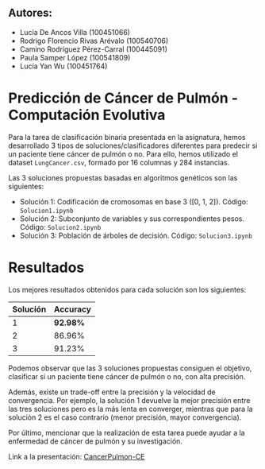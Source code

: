 ## Autores:
- Lucía De Ancos Villa (100451066)
- Rodrigo Florencio Rivas Arévalo (100540706)
- Camino Rodríguez Pérez-Carral (100445091)
- Paula Samper López (100541809)
- Lucía Yan Wu (100451764)

# **Predicción de Cáncer de Pulmón - Computación Evolutiva**

Para la tarea de clasificación binaria presentada en la asignatura, hemos desarrollado 3 tipos de soluciones/clasificadores diferentes para predecir si un paciente tiene cáncer de pulmón o no. Para ello, hemos utilizado el dataset `LungCancer.csv`, formado por 16 columnas y 284 instancias. 

Las 3 soluciones propuestas basadas en algoritmos genéticos son las siguientes:
- Solución 1: Codificación de cromosomas en base 3 ([0, 1, 2]). Código: `Solucion1.ipynb`
- Solución 2: Subconjunto de variables y sus correspondientes pesos. Código: `Solucion2.ipynb`
- Solución 3: Población de árboles de decisión. Código: `Solucion3.ipynb`

# Resultados

Los mejores resultados obtenidos para cada solución son los siguientes:

Solución | Accuracy
--- | --- 
1 | **92.98%**
2 | 86.96%
3 | 91.23% 

Podemos observar que las 3 soluciones propuestas consiguen el objetivo, clasificar si un paciente tiene cáncer de pulmón o no, con alta precisión.

Además, existe un trade-off entre la precisión y la velocidad de convergencia. Por ejemplo, la solución 1 devuelve la mejor precisión entre las tres soluciones pero es la más lenta en converger, mientras que para la solución 2 es el caso contrario (menor precisión, mayor convergencia).

Por último, mencionar que la realización de     esta tarea puede ayudar a la enfermedad de cáncer de pulmón y su investigación.

Link a la presentación: [CancerPulmon-CE](https://www.canva.com/design/DAGT77DaQPY/xrh2jIe9eriNMWG9A1syCg/edit?utm_content=DAGT77DaQPY&utm_campaign=designshare&utm_medium=link2&utm_source=sharebutton)
